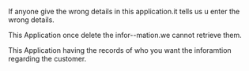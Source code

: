 If anyone give the wrong details in this application.it tells us u enter the wrong details.

 This Application once delete the infor--mation.we cannot retrieve them.	
 
 This Application having the records of who you want the inforamtion regarding the customer.
